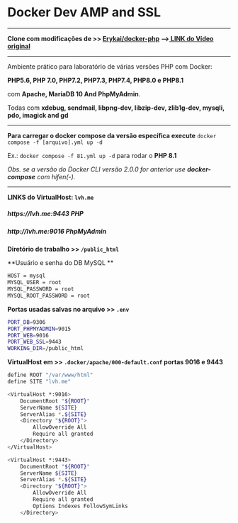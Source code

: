 # Docker Dev AMP and SSL 
<hr>

**Clone com modificações de >> [Erykai/docker-php](https://github.com/Erykai/docker-php)  -->[ LINK do Vídeo original ](https://www.youtube.com/watch?v=4vcFGtyl8Xk)**

<hr>

Ambiente prático para laboratório de várias versões PHP com Docker:

**PHP5.6, PHP 7.0, PHP7.2, PHP7.3, PHP7.4, PHP8.0 e PHP8.1**

com **Apache, MariaDB 10 And PhpMyAdmin**.

Todas com **xdebug, sendmail, libpng-dev, libzip-dev, zlib1g-dev, mysqli, pdo, imagick and gd**

<hr>

**Para carregar o docker compose da versão específica execute**
`docker compose -f [arquivo].yml up -d`

Ex.: `docker compose -f 81.yml up -d` para rodar o **PHP 8.1**

*Obs. se a versão do Docker CLI versão 2.0.0 for anterior use **docker-compose** com hífen(-).*

<hr>

**LINKS do VirtualHost: `lvh.me`**

<h5>https://lvh.me:9443 PHP</h5>  

<h5>http://lvh.me:9016 PhpMyAdmin</h5>

**Diretório de trabalho >> `/public_html`**

**Usuário e senha do DB MySQL **

```bash
HOST = mysql
MYSQL_USER = root
MYSQL_PASSWORD = root
MYSQL_ROOT_PASSWORD = root

```

**Portas usadas salvas no arquivo >> `.env`**

```bash
PORT_DB=9306
PORT_PHPMYADMIN=9015
PORT_WEB=9016
PORT_WEB_SSL=9443
WORKING_DIR=/public_html
```
**VirtualHost em >> `.docker/apache/000-default.conf` portas 9016 e 9443**

```bash
define ROOT "/var/www/html"
define SITE "lvh.me"

<VirtualHost *:9016>
    DocumentRoot "${ROOT}"
    ServerName ${SITE}
    ServerAlias *.${SITE}
    <Directory "${ROOT}">
        AllowOverride All
        Require all granted
    </Directory>
</VirtualHost>

<VirtualHost *:9443>
    DocumentRoot "${ROOT}"
    ServerName ${SITE}
    ServerAlias *.${SITE}
    <Directory "${ROOT}">
        AllowOverride All
        Require all granted
        Options Indexes FollowSymLinks
    </Directory>

```

